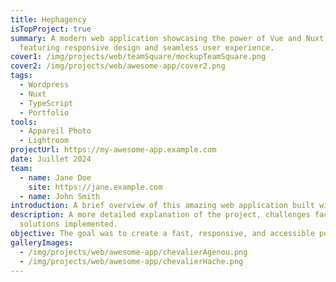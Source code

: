 ```yaml
---
title: Hephagency
isTopProject: true
summary: A modern web application showcasing the power of Vue and Nuxt,
  featuring responsive design and seamless user experience.
cover1: /img/projects/web/teamSquare/mockupTeamSquare.png
cover2: /img/projects/web/awesome-app/cover2.png
tags:
  - Wordpress
  - Nuxt
  - TypeScript
  - Portfolio
tools:
  - Appareil Photo
  - Lightroom
projectUrl: https://my-awesome-app.example.com
date: Juillet 2024
team:
  - name: Jane Doe
    site: https://jane.example.com
  - name: John Smith
introduction: A brief overview of this amazing web application built with Nuxt.
description: A more detailed explanation of the project, challenges faced, and
  solutions implemented.
objective: The goal was to create a fast, responsive, and accessible portfolio showcase.
galleryImages:
  - /img/projects/web/awesome-app/chevalierAgenou.png
  - /img/projects/web/awesome-app/chevalierHache.png
---
```


##
